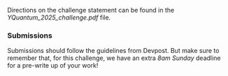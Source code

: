 Directions on the challenge statement can be found in the _YQuantum_2025_challenge.pdf_ file.

### Submissions

Submissions should follow the guidelines from Devpost. But make sure to remember that, for this challenge, we have an extra *8am Sunday* deadline for a pre-write up of your work!